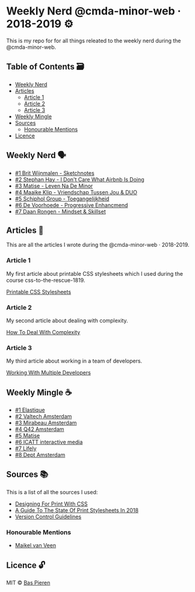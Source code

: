 # Weekly Nerd @cmda-minor-web · 2018-2019 ⚙️

This is my repo for for all things releated to the weekly nerd during the @cmda-minor-web.

## Table of Contents 🗃

- [Weekly Nerd](#weekly-nerd-)
- [Articles](#articles-)
  - [Article 1](#article-1)
  - [Article 2](#article-2)
  - [Article 3](#article-3)
- [Weekly Mingle](#weekly-mingle-)
- [Sources](#sources-)
  - [Honourable Mentions](#honourable-mentions)
- [Licence](#licence-)

## Weekly Nerd 🗣

- [#1 Brit Wijnmalen - Sketchnotes](./weekly-nerd/weekly-nerd-1.md)
- [#2 Stephan Hay - I Don't Care What Airbnb Is Doing](./weekly-nerd/weekly-nerd-2.md)
- [#3 Matise - Leven Na De Minor](./weekly-nerd/weekly-nerd-3.md)
- [#4 Maaike Klip - Vriendschap Tussen Jou & DUO](./weekly-nerd/weekly-nerd-4.md)
- [#5 Schiphol Group - Toegangelijkheid](./weekly-nerd/weekly-nerd-5.md)
- [#6 De Voorhoede - Progressive Enhancmend](./weekly-nerd/weekly-nerd-6.md)
- [#7 Daan Rongen - Mindset & Skillset](./weekly-nerd/weekly-nerd-7.md)

## Articles 📖

This are all the articles I wrote during the @cmda-minor-web · 2018-2019.

### Article 1

My first article about printable CSS stylesheets which I used during the course css-to-the-rescue-1819.

[Printable CSS Stylesheets](./articles/article-1.md)

### Article 2

My second article about dealing with complexity.

[How To Deal With Complexity](./articles/article-2.md)

### Article 3

My third article about working in a team of developers.

[Working With Multiple Developers](./articles/article-3.md)

## Weekly Mingle ☕️

- [#1 Elastique](./weekly-mingle/weekly-mingle-1.md)
- [#2 Valtech Amsterdam](./weekly-mingle/weekly-mingle-2.md)
- [#3 Mirabeau Amsterdam](./weekly-mingle/weekly-mingle-3.md)
- [#4 Q42 Amsterdam](./weekly-mingle/weekly-mingle-4.md)
- [#5 Matise](./weekly-mingle/weekly-mingle-5.md)
- [#6 ICATT interactive media](./weekly-mingle/weekly-mingle-6.md)
- [#7 Lifely](./weekly-mingle/weekly-mingle-7.md)
- [#8 Dept Amsterdam](./weekly-mingle/weekly-mingle-7.md)

## Sources 📚

This is a list of all the sources I used:

- [Designing For Print With CSS](https://www.smashingmagazine.com/2015/01/designing-for-print-with-css/)
- [A Guide To The State Of Print Stylesheets In 2018](https://www.smashingmagazine.com/2018/05/print-stylesheets-in-2018/)
- [Version Control Guidelines](https://github.com/Maikxx/360-wallscope/blob/master/docs/guidelines/VERSION_CONTROL.md)

### Honourable Mentions

- [Maikel van Veen](https://github.com/Maikxx)

## Licence 🔓

MIT © [Bas Pieren](https://github.com/BasPieren)
